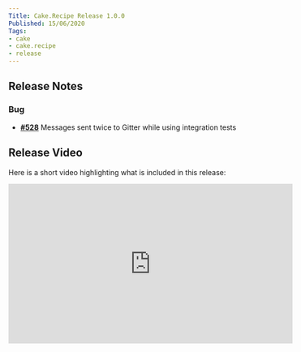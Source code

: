 ```yaml
---
Title: Cake.Recipe Release 1.0.0
Published: 15/06/2020
Tags:
- cake
- cake.recipe
- release
---
```


## Release Notes

### Bug

- [__#528__](https://github.com/cake-contrib/Cake.Recipe/issues/528) Messages sent twice to Gitter while using integration tests

## Release Video

Here is a short video highlighting what is included in this release:

<iframe width="560" height="315" src="https://www.youtube.com/embed/aqRV5ks7pvE" frameborder="0" allow="accelerometer; autoplay; clipboard-write; encrypted-media; gyroscope; picture-in-picture" allowfullscreen></iframe>